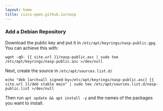 ```yaml
---
layout: home
title: cisco-open.github.io/nasp
---
```



### Add a Debian Repository

Download the public key and put it in
`/etc/apt/keyrings/nasp-public.gpg`. You can achieve this with:

```
wget -qO- {{ site.url }}/nasp-public.asc | sudo tee /etc/apt/keyrings/nasp-public.asc >/dev/null
```

Next, create the source in `/etc/apt/sources.list.d/`

```
echo "deb [arch=all signed-by=/etc/apt/keyrings/nasp-public.asc] {{ site.url }}/deb stable main" | sudo tee /etc/apt/sources.list.d/nasp-public.list >/dev/null
```

Then run `apt update && apt install -y` and the names of the packages you want to install.